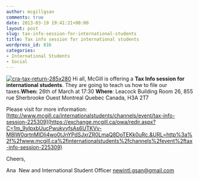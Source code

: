 ```yaml
---
author: mcgillgsan
comments: true
date: 2013-03-19 19:41:21+00:00
layout: post
slug: tax-info-session-for-international-students
title: Tax info session for international students
wordpress_id: 816
categories:
- International Students
- Social
---
```








[![cra-tax-return-285x280](http://gsaneuro.files.wordpress.com/2013/03/cra-tax-return-285x280.jpg)](http://gsaneuro.files.wordpress.com/2013/03/cra-tax-return-285x280.jpg)
Hi all, McGill is offering a **Tax Info sessio****n for international stu****de****nt****s**. They are going to teach us how to file our taxes.**When:** 26th of March at 17:30
**Where**: Leacock Building Room 26, 855 rue Sherbrooke Ouest Montreal Quebec Canada, H3A 2T7

Please visit for more information: 
[http://www.mcgill.ca/internationalstudents/channels/event/tax-info-session-225309](https://exchange.mcgill.ca/owa/redir.aspx?C=1m_9yIpxbUucPwukvyfsAs6UTKVv-M8IW0qrtnMIDli4wo0tJnYPdSJxrZR0LmaQ8DoTEKk0uRc.&URL=http%3a%2f%2fwww.mcgill.ca%2finternationalstudents%2fchannels%2fevent%2ftax-info-session-225309)

Cheers, 

Ana 
New and International Student Officer
[newintl.gsan@gmail.com](https://exchange.mcgill.ca/owa/redir.aspx?C=1m_9yIpxbUucPwukvyfsAs6UTKVv-M8IW0qrtnMIDli4wo0tJnYPdSJxrZR0LmaQ8DoTEKk0uRc.&URL=mailto%3anewintl.gsan%40gmail.com)









